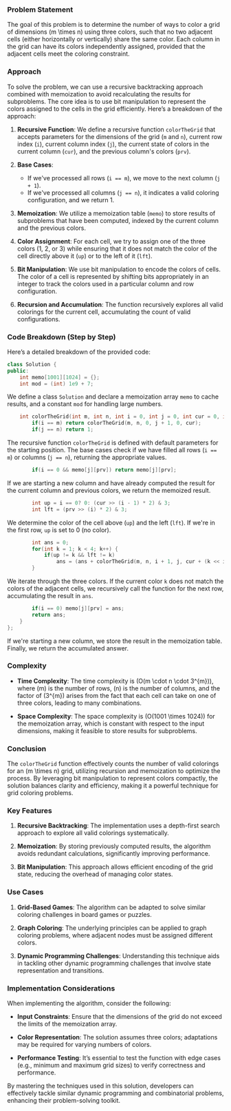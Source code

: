 ### Problem Statement

The goal of this problem is to determine the number of ways to color a grid of dimensions \(m \times n\) using three colors, such that no two adjacent cells (either horizontally or vertically) share the same color. Each column in the grid can have its colors independently assigned, provided that the adjacent cells meet the coloring constraint. 

### Approach

To solve the problem, we can use a recursive backtracking approach combined with memoization to avoid recalculating the results for subproblems. The core idea is to use bit manipulation to represent the colors assigned to the cells in the grid efficiently. Here’s a breakdown of the approach:

1. **Recursive Function**: We define a recursive function `colorTheGrid` that accepts parameters for the dimensions of the grid (`m` and `n`), current row index (`i`), current column index (`j`), the current state of colors in the current column (`cur`), and the previous column's colors (`prv`).

2. **Base Cases**: 
   - If we've processed all rows (`i == m`), we move to the next column (`j + 1`).
   - If we've processed all columns (`j == n`), it indicates a valid coloring configuration, and we return 1.

3. **Memoization**: We utilize a memoization table (`memo`) to store results of subproblems that have been computed, indexed by the current column and the previous colors.

4. **Color Assignment**: For each cell, we try to assign one of the three colors (1, 2, or 3) while ensuring that it does not match the color of the cell directly above it (`up`) or to the left of it (`lft`).

5. **Bit Manipulation**: We use bit manipulation to encode the colors of cells. The color of a cell is represented by shifting bits appropriately in an integer to track the colors used in a particular column and row configuration.

6. **Recursion and Accumulation**: The function recursively explores all valid colorings for the current cell, accumulating the count of valid configurations.

### Code Breakdown (Step by Step)

Here’s a detailed breakdown of the provided code:

```cpp
class Solution {
public:
    int memo[1001][1024] = {};
    int mod = (int) 1e9 + 7;
```
We define a class `Solution` and declare a memoization array `memo` to cache results, and a constant `mod` for handling large numbers.

```cpp
    int colorTheGrid(int m, int n, int i = 0, int j = 0, int cur = 0, int prv = 0) {
        if(i == m) return colorTheGrid(m, n, 0, j + 1, 0, cur);
        if(j == n) return 1;
```
The recursive function `colorTheGrid` is defined with default parameters for the starting position. The base cases check if we have filled all rows (`i == m`) or columns (`j == n`), returning the appropriate values.

```cpp
        if(i == 0 && memo[j][prv]) return memo[j][prv];        
```
If we are starting a new column and have already computed the result for the current column and previous colors, we return the memoized result.

```cpp
        int up = i == 0? 0: (cur >> (i - 1) * 2) & 3;
        int lft = (prv >> (i) * 2) & 3;
```
We determine the color of the cell above (`up`) and the left (`lft`). If we're in the first row, `up` is set to 0 (no color).

```cpp
        int ans = 0;
        for(int k = 1; k < 4; k++) {
            if(up != k && lft != k)
                ans = (ans + colorTheGrid(m, n, i + 1, j, cur + (k << i * 2), prv)) % mod;
        }
```
We iterate through the three colors. If the current color `k` does not match the colors of the adjacent cells, we recursively call the function for the next row, accumulating the result in `ans`.

```cpp
        if(i == 0) memo[j][prv] = ans;
        return ans;
    }
};
```
If we're starting a new column, we store the result in the memoization table. Finally, we return the accumulated answer.

### Complexity

- **Time Complexity**: The time complexity is \(O(m \cdot n \cdot 3^{m})\), where \(m\) is the number of rows, \(n\) is the number of columns, and the factor of \(3^{m}\) arises from the fact that each cell can take on one of three colors, leading to many combinations.

- **Space Complexity**: The space complexity is \(O(1001 \times 1024)\) for the memoization array, which is constant with respect to the input dimensions, making it feasible to store results for subproblems.

### Conclusion

The `colorTheGrid` function effectively counts the number of valid colorings for an \(m \times n\) grid, utilizing recursion and memoization to optimize the process. By leveraging bit manipulation to represent colors compactly, the solution balances clarity and efficiency, making it a powerful technique for grid coloring problems.

### Key Features

1. **Recursive Backtracking**: The implementation uses a depth-first search approach to explore all valid colorings systematically.

2. **Memoization**: By storing previously computed results, the algorithm avoids redundant calculations, significantly improving performance.

3. **Bit Manipulation**: This approach allows efficient encoding of the grid state, reducing the overhead of managing color states.

### Use Cases

1. **Grid-Based Games**: The algorithm can be adapted to solve similar coloring challenges in board games or puzzles.

2. **Graph Coloring**: The underlying principles can be applied to graph coloring problems, where adjacent nodes must be assigned different colors.

3. **Dynamic Programming Challenges**: Understanding this technique aids in tackling other dynamic programming challenges that involve state representation and transitions.

### Implementation Considerations

When implementing the algorithm, consider the following:

- **Input Constraints**: Ensure that the dimensions of the grid do not exceed the limits of the memoization array.

- **Color Representation**: The solution assumes three colors; adaptations may be required for varying numbers of colors.

- **Performance Testing**: It’s essential to test the function with edge cases (e.g., minimum and maximum grid sizes) to verify correctness and performance.

By mastering the techniques used in this solution, developers can effectively tackle similar dynamic programming and combinatorial problems, enhancing their problem-solving toolkit.